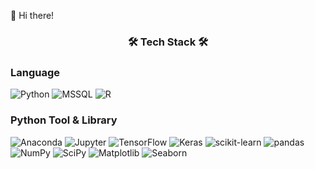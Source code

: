
👋  Hi there! 

<h3 align="center"><b>🛠 Tech Stack 🛠</b></h3>

### Language

<img alt="Python" src ="https://img.shields.io/badge/Python-3776AB.svg?&style=for-the-badge&logo=Python&logoColor=white"/> <img alt="MSSQL" src ="https://img.shields.io/badge/Microsoft%20SQL%20Server-CC2927.svg?&style=for-the-badge&logo=Microsoft SQL Server&logoColor=white"/> <img alt="R" src ="https://img.shields.io/badge/R-276DC3.svg?&style=for-the-badge&logo=R&logoColor=white"/>

### Python Tool & Library

<img alt="Anaconda" src ="https://img.shields.io/badge/Anaconda-44A833.svg?&style=for-the-badge&logo=Anaconda&logoColor=white"/> <img alt="Jupyter" src ="https://img.shields.io/badge/Jupyter-F37626.svg?&style=for-the-badge&logo=Jupyter&logoColor=white"/> <img alt="TensorFlow" src ="https://img.shields.io/badge/TensorFlow-FF6F00.svg?&style=for-the-badge&logo=TensorFlow&logoColor=white"/> <img alt="Keras" src ="https://img.shields.io/badge/Keras-D00000.svg?&style=for-the-badge&logo=Keras&logoColor=white"/> <img alt="scikit-learn" src ="https://img.shields.io/badge/scikit-learn-F7931E.svg?&style=for-the-badge&logo=scikit-learn&logoColor=white"/> <img alt="pandas" src ="https://img.shields.io/badge/pandas-150458.svg?&style=for-the-badge&logo=pandas&logoColor=white"/> <img alt="NumPy" src ="https://img.shields.io/badge/NumPy-013243.svg?&style=for-the-badge&logo=NumPy&logoColor=white"/> <img alt="SciPy" src ="https://img.shields.io/badge/SciPy-8CAAE6.svg?&style=for-the-badge&logo=SciPy&logoColor=white"/> <img alt="Matplotlib" src ="https://img.shields.io/badge/Matplotlib-blue.svg"/> <img alt="Seaborn" src ="https://img.shields.io/badge/Seaborn-blue.svg"/>


<!--
**DSjeongmin/DSjeongmin** is a ✨ _special_ ✨ repository because its `README.md` (this file) appears on your GitHub profile.

Here are some ideas to get you started:

- 🔭 I’m currently working on ...
- 🌱 I’m currently learning ...
- 👯 I’m looking to collaborate on ...
- 🤔 I’m looking for help with ...
- 💬 Ask me about ...
- 📫 How to reach me: ...
- 😄 Pronouns: ...
- ⚡ Fun fact: ...
👏
-->
